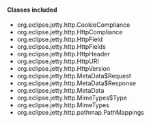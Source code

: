 #### Classes included
- org.eclipse.jetty.http.CookieCompliance
- org.eclipse.jetty.http.HttpCompliance
- org.eclipse.jetty.http.HttpField
- org.eclipse.jetty.http.HttpFields
- org.eclipse.jetty.http.HttpHeader
- org.eclipse.jetty.http.HttpURI
- org.eclipse.jetty.http.HttpVersion
- org.eclipse.jetty.http.MetaData$Request
- org.eclipse.jetty.http.MetaData$Response
- org.eclipse.jetty.http.MetaData
- org.eclipse.jetty.http.MimeTypes$Type
- org.eclipse.jetty.http.MimeTypes
- org.eclipse.jetty.http.pathmap.PathMappings
